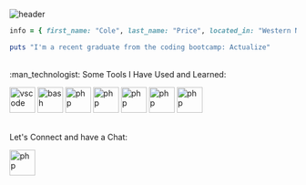 ![header](https://capsule-render.vercel.app/api?type=waving&color=auto&height=300&section=header&text=Hi%20There!%20🎣&fontSize=90&fontAlign=70&animation=twinkling&theme=tokyonight)



```ruby
info = { first_name: "Cole", last_name: "Price", located_in: "Western North Carolina" }

puts "I'm a recent graduate from the coding bootcamp: Actualize"
```
</br>
:man_technologist: Some Tools I Have Used and Learned:
<p align="left">
<img src="https://cdn.jsdelivr.net/gh/devicons/devicon/icons/vscode/vscode-original.svg" alt="vscode" width="45" height="45"/>
<img src="https://cdn.jsdelivr.net/gh/devicons/devicon/icons/ruby/ruby-plain-wordmark.svg" alt="bash" width="45" height="45"/>
<img src="https://cdn.jsdelivr.net/gh/devicons/devicon/icons/rails/rails-plain-wordmark.svg" alt="php" width="45" height="45"/>
<img src="https://cdn.jsdelivr.net/gh/devicons/devicon/icons/javascript/javascript-original.svg" alt="php" width="45" height="45"/>
<img src="https://cdn.jsdelivr.net/gh/devicons/devicon/icons/react/react-original-wordmark.svg" alt="php" width="45" height="45"/>
 <img src="https://cdn.jsdelivr.net/gh/devicons/devicon/icons/bootstrap/bootstrap-original-wordmark.svg" alt="php" width="45" height="45"/>
<img src="https://cdn.jsdelivr.net/gh/devicons/devicon/icons/postgresql/postgresql-original.svg" alt="php" width="45" height="45"/>
 </br>
</br>

 Let's Connect and have a Chat:
 
  [<img src="https://cdn.jsdelivr.net/gh/devicons/devicon/icons/linkedin/linkedin-original.svg" alt="php" width="45" height="45"/>](https://www.linkedin.com/in/coledprice/)
  

</p>




<!--
**coledprice/coledprice** is a ✨ _special_ ✨ repository because its `README.md` (this file) appears on your GitHub profile.

Here are some ideas to get you started:

- 🔭 I’m currently working on ...
- 🌱 I’m currently learning ...
- 👯 I’m looking to collaborate on ...
- 🤔 I’m looking for help with ...
- 💬 Ask me about ...
- 📫 How to reach me: ...
- 😄 Pronouns: ...
- ⚡ Fun fact: ...
-->

